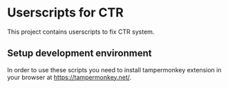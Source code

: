 # Userscripts for CTR
This project contains userscripts to fix CTR system.
## Setup development environment  
In order to use these scripts you need to install tampermonkey extension in your browser at https://tampermonkey.net/.
